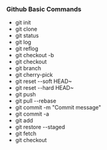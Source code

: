 ### Github Basic Commands

* git init
* git clone <https-url>
* git status
* git log
* git reflog
* git checkout -b <new-branch-name>
* git checkout <branch-name>
* git branch
* git cherry-pick
* git reset --soft HEAD~
* git reset --hard HEAD~
* git push
* git pull --rebase
* git commit -m "Commit message"
* git commit -a
* git add <file-name>
* git restore --staged <file-name>
* git fetch 
* git checkout <file-name>

